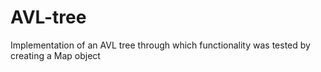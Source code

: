 # AVL-tree
Implementation of an AVL tree through which functionality was tested by creating a Map object
